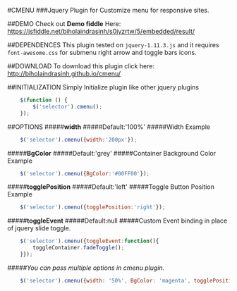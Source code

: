 #CMENU
###Jquery Plugin for Customize menu for responsive sites.

##DEMO
Check out **Demo fiddle** Here: https://jsfiddle.net/biholaindrasinh/s0jyzrtw/5/embedded/result/

##DEPENDENCES
This plugin tested on `jquery-1.11.3.js` and it requires `font-awesome.css` for submenu right arrow and toggle bars icons.

##DOWNLOAD
To download this plugin click here: http://biholaindrasinh.github.io/cmenu/

##INITIALIZATION
Simply Initialize plugin like other jquery plugins

```javascript
    $(function () {
        $('selector').cmenu();
    });
```
##OPTIONS
#####**width**
#####Default:'100%'
#####Width Example
```javascript
    $('selector').cmenu({width:'200px'});
```
#####**BgColor**
#####Default:'grey'
#####Container Background Color Example
```javascript
    $('selector').cmenu({BgColor:'#00FF00'});
```
#####**togglePosition**
#####Default:'left'
#####Toggle Button Position Example
```javascript
    $('selector').cmenu({togglePosition:'right'});
```
#####**toggleEvent**
#####Default:null
#####Custom Event binding in place of jquery slide toggle.
```javascript
    $('selector').cmenu({toggleEvent:function(){
        toggleContainer.fadeToggle();
    }});
```
#####*You can pass multiple options in cmenu plugin.*
```javascript
    $('selector').cmenu({width: '50%', BgColor: 'magenta', togglePosition: 'left'});
```